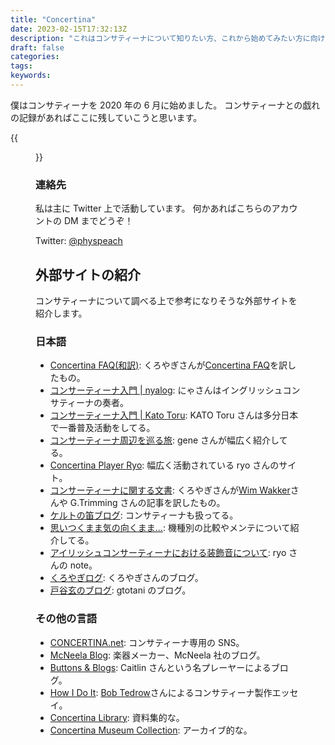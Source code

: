 ```yaml
---
title: "Concertina"
date: 2023-02-15T17:32:13Z
description: "これはコンサティーナについて知りたい方、これから始めてみたい方に向けて、まとめたページです。コンサティーナに関わる全ての人の助けになれば幸いです。"
draft: false
categories:
tags:
keywords:
---
```


僕はコンサティーナを 2020 年の 6 月に始めました。
コンサティーナとの戯れの記録があればここに残していこうと思います。

{{<figure src="/images/APJ_concertina.jpg" class="center" alt="Concertinaの写真" width="400" >}}

### 連絡先

私は主に Twitter 上で活動しています。
何かあればこちらのアカウントの DM までどうぞ！

Twitter: [@physpeach](https://twitter.com/physpeach)

## 外部サイトの紹介

コンサティーナについて調べる上で参考になりそうな外部サイトを紹介します。

### 日本語

- [Concertina FAQ(和訳)](http://concertina.music.coocan.jp/faq/): くろやぎさんが[Concertina FAQ](https://concertina.info)を訳したもの。
- [コンサーティーナ入門 \| nyalog](https://shiro-neko.net/blog/2021/03/08/introduction-to-concertina): にゃさんはイングリッシュコンサティーナの奏者。
- [コンサーティーナ入門 \| Kato Toru](https://www.isc.meiji.ac.jp/~katotoru/acco-concertina.html): KATO Toru さんは多分日本で一番普及活動をしてる。
- [コンサーティーナ周辺を巡る旅](https://concertina.pinefield.asia/): gene さんが幅広く紹介してる。
- [Concertina Player Ryo](https://ryo-concertina.com/): 幅広く活動されている ryo さんのサイト。
- [コンサーティーナに関する文書](http://concertinadocjp.appspot.com/): くろやぎさんが[Wim Wakker](http://www.concertinaconnection.com/concertina%20reeds.htm)さんや G.Trimming さんの記事を訳したもの。
- [ケルトの笛ブログ](https://celtnofue.com/blog/archives/tag/concertina): コンサティーナも扱ってる。
- [思いつくまま気の向くまま...](http://irish.cocolog-nifty.com/blog/cat22410193/index.html): 機種別の比較やメンテについて紹介してる。
- [アイリッシュコンサーティーナにおける装飾音について](https://note.com/ryo_concertina/n/n8a0480033cf7): ryo さんの note。
- [くろやぎログ](http://concertina.cocolog-nifty.com): くろやぎさんのブログ。
- [戸谷玄のブログ](https://gtotani.cocolog-nifty.com/blog/): gtotani のブログ。

### その他の言語

- [CONCERTINA.net](https://concertina.net/forums): コンサティーナ専用の SNS。
- [McNeela Blog](https://blog.mcneelamusic.com/traditional-irish-musical-instruments/concertinas/): 楽器メーカー、McNeela 社のブログ。
- [Buttons & Blogs](https://www.irishconcertinalessons.com/blogs): Caitlin さんという名プレーヤーによるブログ。
- [How I Do It](http://hmi.homewood.net/twitterzephyr/): [Bob Tedrow](https://video.aptv.org/video/bob-tedrow-hrr55j/)さんによるコンサティーナ製作エッセイ。
- [Concertina Library](http://www.concertina.com): 資料集的な。
- [Concertina Museum Collection](http://www.concertinamuseum.com/): アーカイブ的な。
